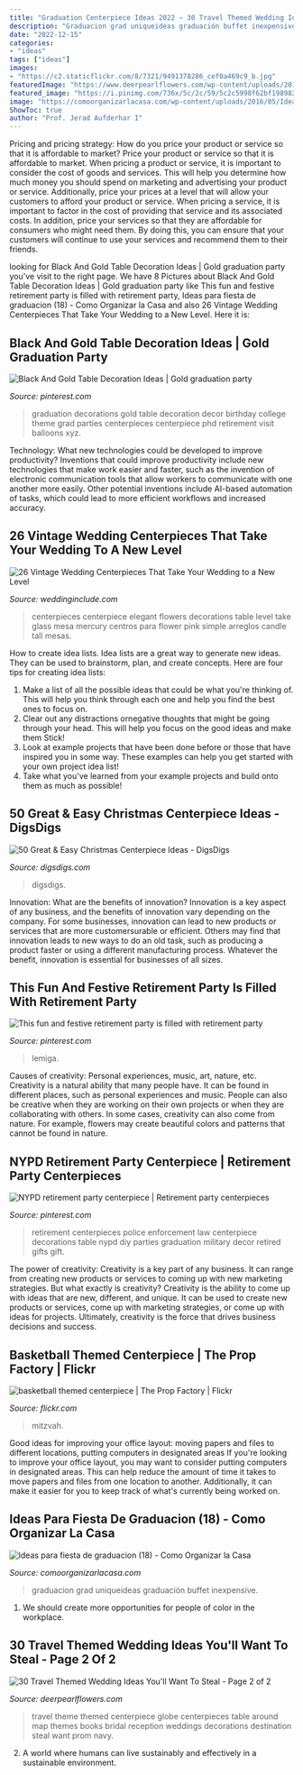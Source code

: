```yaml
---
title: "Graduation Centerpiece Ideas 2022 ~ 30 Travel Themed Wedding Ideas You&#039;ll Want To Steal"
description: "Graduacion grad uniqueideas graduación buffet inexpensive"
date: "2022-12-15"
categories:
- "ideas"
tags: ["ideas"]
images:
- "https://c2.staticflickr.com/8/7321/9491378286_cef0a469c9_b.jpg"
featuredImage: "https://www.deerpearlflowers.com/wp-content/uploads/2015/04/vintage-navy-blue-globe-wedding-centerpiece.jpg"
featured_image: "https://i.pinimg.com/736x/5c/2c/59/5c2c5998f62bf1989824be4d238d3489--retirement-party-centerpieces-retirement-parties.jpg"
image: "https://comoorganizarlacasa.com/wp-content/uploads/2016/05/Ideas-para-fiesta-de-graduacion-18.jpg"
ShowToc: true
author: "Prof. Jerad Aufderhar I"
---
```



Pricing and pricing strategy: How do you price your product or service so that it is affordable to market?
Price your product or service so that it is affordable to market. When pricing a product or service, it is important to consider the cost of goods and services. This will help you determine how much money you should spend on marketing and advertising your product or service. Additionally, price your prices at a level that will allow your customers to afford your product or service. When pricing a service, it is important to factor in the cost of providing that service and its associated costs. In addition, price your services so that they are affordable for consumers who might need them. By doing this, you can ensure that your customers will continue to use your services and recommend them to their friends.

	

		
looking for Black And Gold Table Decoration Ideas | Gold graduation party you've visit to the right page. We have 8 Pictures about Black And Gold Table Decoration Ideas | Gold graduation party like This fun and festive retirement party is filled with retirement party, Ideas para fiesta de graduacion (18) - Como Organizar la Casa and also 26 Vintage Wedding Centerpieces That Take Your Wedding to a New Level. Here it is:
		
    
## Black And Gold Table Decoration Ideas | Gold Graduation Party

<img loading=lazy src="https://i.pinimg.com/736x/ca/51/74/ca5174ba3e1b4aa5bc6f70be72cb1c1c--graduation-party-ideas-black-and-white-black-and-gold-graduation-decorations.jpg" onerror="this.onerror=null;this.src='https://tse3.mm.bing.net/th?id=OIP.3ZBDxsUUaje12Reg9YTsUgHaKC&amp;pid=15.1';" alt="Black And Gold Table Decoration Ideas | Gold graduation party">

_Source: pinterest.com_

>graduation decorations gold table decoration decor birthday college theme grad parties centerpieces centerpiece phd retirement visit balloons xyz. 

	

Technology: What new technologies could be developed to improve productivity?
Inventions that could improve productivity include new technologies that make work easier and faster, such as the invention of electronic communication tools that allow workers to communicate with one another more easily. Other potential inventions include AI-based automation of tasks, which could lead to more efficient workflows and increased accuracy.

    
## 26 Vintage Wedding Centerpieces That Take Your Wedding To A New Level

<img loading=lazy src="https://www.weddinginclude.com/wp-content/uploads/2017/10/Vintage-Wedding-Centerpieces-That-Take-Your-Wedding-to-a-New-Level-009.jpg" onerror="this.onerror=null;this.src='https://tse3.mm.bing.net/th?id=OIP.2CaE3T-R40bYlxkWCRj3sAHaK8&amp;pid=15.1';" alt="26 Vintage Wedding Centerpieces That Take Your Wedding to a New Level">

_Source: weddinginclude.com_

>centerpieces centerpiece elegant flowers decorations table level take glass mesa mercury centros para flower pink simple arreglos candle tall mesas. 

	

How to create idea lists.
Idea lists are a great way to generate new ideas. They can be used to brainstorm, plan, and create concepts. Here are four tips for creating idea lists:
1. Make a list of all the possible ideas that could be what you're thinking of. This will help you think through each one and help you find the best ones to focus on.
2. Clear out any distractions ornegative thoughts that might be going through your head. This will help you focus on the good ideas and make them Stick!
3. Look at example projects that have been done before or those that have inspired you in some way. These examples can help you get started with your own project idea list!
4. Take what you've learned from your example projects and build onto them as much as possible!

    
## 50 Great &amp; Easy Christmas Centerpiece Ideas - DigsDigs

<img loading=lazy src="https://www.digsdigs.com/photos/christmas-centerpiece-decoration-1.jpg" onerror="this.onerror=null;this.src='https://tse4.mm.bing.net/th?id=OIP.JyyXWaZVBo2BbqgbkgknAgHaIw&amp;pid=15.1';" alt="50 Great &amp; Easy Christmas Centerpiece Ideas - DigsDigs">

_Source: digsdigs.com_

>digsdigs. 

	

Innovation: What are the benefits of innovation?
Innovation is a key aspect of any business, and the benefits of innovation vary depending on the company. For some businesses, innovation can lead to new products or services that are more customersurable or efficient. Others may find that innovation leads to new ways to do an old task, such as producing a product faster or using a different manufacturing process. Whatever the benefit, innovation is essential for businesses of all sizes.

    
## This Fun And Festive Retirement Party Is Filled With Retirement Party

<img loading=lazy src="https://i.pinimg.com/736x/7a/20/b8/7a20b897e52b0057a30fa0d6edf41685.jpg" onerror="this.onerror=null;this.src='https://tse4.mm.bing.net/th?id=OIP.s_A8TKoFltEeteQMJtZr0AHaLH&amp;pid=15.1';" alt="This fun and festive retirement party is filled with retirement party">

_Source: pinterest.com_

>lemiga. 

	

Causes of creativity: Personal experiences, music, art, nature, etc.
Creativity is a natural ability that many people have. It can be found in different places, such as personal experiences and music. People can also be creative when they are working on their own projects or when they are collaborating with others. In some cases, creativity can also come from nature. For example, flowers may create beautiful colors and patterns that cannot be found in nature.

    
## NYPD Retirement Party Centerpiece | Retirement Party Centerpieces

<img loading=lazy src="https://i.pinimg.com/736x/5c/2c/59/5c2c5998f62bf1989824be4d238d3489--retirement-party-centerpieces-retirement-parties.jpg" onerror="this.onerror=null;this.src='https://tse4.mm.bing.net/th?id=OIP.ZELCmAvf6q5Y23_X5BNWjAHaNL&amp;pid=15.1';" alt="NYPD retirement party centerpiece | Retirement party centerpieces">

_Source: pinterest.com_

>retirement centerpieces police enforcement law centerpiece decorations table nypd diy parties graduation military decor retired gifts gift. 

	

The power of creativity:
Creativity is a key part of any business. It can range from creating new products or services to coming up with new marketing strategies. But what exactly is creativity?
Creativity is the ability to come up with ideas that are new, different, and unique. It can be used to create new products or services, come up with marketing strategies, or come up with ideas for projects. Ultimately, creativity is the force that drives business decisions and success.

    
## Basketball Themed Centerpiece | The Prop Factory | Flickr

<img loading=lazy src="https://c2.staticflickr.com/8/7321/9491378286_cef0a469c9_b.jpg" onerror="this.onerror=null;this.src='https://tse3.mm.bing.net/th?id=OIP.dR9dawAC1vL1fdS01Tg6agHaJ4&amp;pid=15.1';" alt="basketball themed centerpiece | The Prop Factory | Flickr">

_Source: flickr.com_

>mitzvah. 

	

Good ideas for improving your office layout: moving papers and files to different locations, putting computers in designated areas
If you're looking to improve your office layout, you may want to consider putting computers in designated areas. This can help reduce the amount of time it takes to move papers and files from one location to another. Additionally, it can make it easier for you to keep track of what's currently being worked on.

    
## Ideas Para Fiesta De Graduacion (18) - Como Organizar La Casa

<img loading=lazy src="https://comoorganizarlacasa.com/wp-content/uploads/2016/05/Ideas-para-fiesta-de-graduacion-18.jpg" onerror="this.onerror=null;this.src='https://tse2.mm.bing.net/th?id=OIP.MVq4WikEv-acodmCOX1-7wAAAA&amp;pid=15.1';" alt="Ideas para fiesta de graduacion (18) - Como Organizar la Casa">

_Source: comoorganizarlacasa.com_

>graduacion grad uniqueideas graduación buffet inexpensive. 

	

1. We should create more opportunities for people of color in the workplace.

    
## 30 Travel Themed Wedding Ideas You&#039;ll Want To Steal - Page 2 Of 2

<img loading=lazy src="https://www.deerpearlflowers.com/wp-content/uploads/2015/04/vintage-navy-blue-globe-wedding-centerpiece.jpg" onerror="this.onerror=null;this.src='https://tse2.mm.bing.net/th?id=OIP._MtkJ1vzJom3_5WGUYcwswHaLH&amp;pid=15.1';" alt="30 Travel Themed Wedding Ideas You&#039;ll Want To Steal - Page 2 of 2">

_Source: deerpearlflowers.com_

>travel theme themed centerpiece globe centerpieces table around map themes books bridal reception weddings decorations destination steal want prom navy. 

	

2. A world where humans can live sustainably and effectively in a sustainable environment. 

